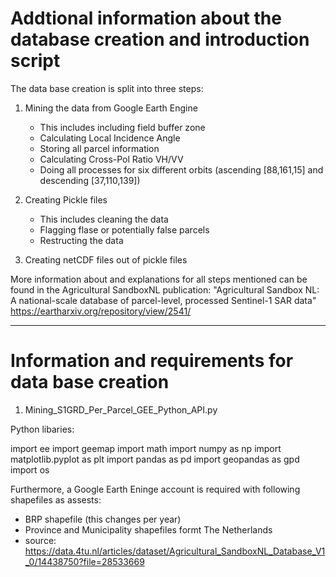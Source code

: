 # Addtional information about the database creation and introduction script

The data base creation is split into three steps:

1) Mining the data from Google Earth Engine 
    - This includes including field buffer zone
    - Calculating Local Incidence Angle
    - Storing all parcel information 
    - Calculating Cross-Pol Ratio VH/VV
    - Doing all processes for six different orbits (ascending [88,161,15] and descending [37,110,139])

2) Creating Pickle files
    - This includes cleaning the data 
    - Flagging flase or potentially false parcels
    - Restructing the data 

3) Creating netCDF files out of pickle files

More information about and explanations for all steps mentioned can be found in the Agricultural SandboxNL publication:
"Agricultural Sandbox NL: A national-scale database of parcel-level, processed Sentinel-1 SAR data"
https://eartharxiv.org/repository/view/2541/


---------------------------------------------------------------------------


# Information and requirements for data base creation

1) Mining_S1GRD_Per_Parcel_GEE_Python_API.py

Python libaries:

import ee
import geemap
import math
import numpy as np
import matplotlib.pyplot as plt
import pandas as pd
import geopandas as gpd
import os


Furthermore, a Google Earth Eninge account is required with following shapefiles as assests:
- BRP shapefile (this changes per year) 
- Province and Municipality shapefiles formt The Netherlands 
- source: https://data.4tu.nl/articles/dataset/Agricultural_SandboxNL_Database_V1_0/14438750?file=28533669
 
 
